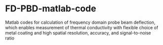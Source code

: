 # FD-PBD-matlab-code
Matlab codes for calculation of frequency domain probe beam deflection, which enables measurement of thermal conductivity with flexible choice of metal coating and high spatial resolution, accuracy, and signal-to-noise ratio
